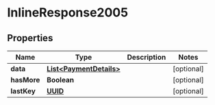 # InlineResponse2005

## Properties
Name | Type | Description | Notes
------------ | ------------- | ------------- | -------------
**data** | [**List&lt;PaymentDetails&gt;**](PaymentDetails.md) |  |  [optional]
**hasMore** | **Boolean** |  |  [optional]
**lastKey** | [**UUID**](UUID.md) |  |  [optional]

